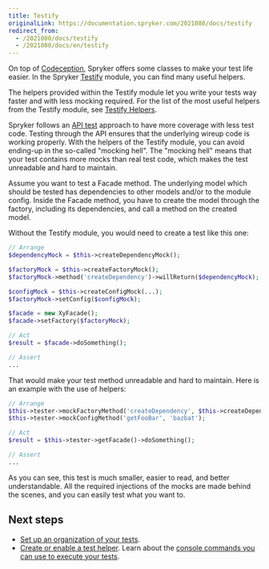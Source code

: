 ```yaml
---
title: Testify
originalLink: https://documentation.spryker.com/2021080/docs/testify
redirect_from:
  - /2021080/docs/testify
  - /2021080/docs/en/testify
---
```


On top of [Codeception](https://codeception.com), Spryker offers some classes to make your test life easier. In the Spryker [Testify](https://github.com/spryker/testify) module, you can find many useful  helpers.

The helpers provided within the Testify module let you write your tests way faster and with less mocking required. For the list of the most useful helpers from the Testify module, see [Testify Helpers](https://documentation.spryker.com/docs/en/available-test-helpers#testify-helpers).

Spryker follows an [API test](https://documentation.spryker.com/docs/en/testing-best-practices) approach to have more coverage with less test code. Testing through the API ensures that the underlying wireup code is working properly. With the helpers of the Testify module, you can avoid ending-up in the so-called "mocking hell". The "mocking hell" means that your test contains more mocks than real test code, which makes the test unreadable and hard to maintain.

Assume you want to test a Facade method. The underlying model which should be tested has dependencies to other models and/or to the module config. Inside the Facade method, you have to create the model through the factory, including its dependencies, and call a method on the created model.

Without the Testify module, you would need to create a test like this one:
```PHP
// Arrange
$dependencyMock = $this->createDependencyMock();

$factoryMock = $this->createFactoryMock();
$factoryMock->method('createDependency')->willReturn($dependencyMock);

$configMock = $this->createConfigMock(...);
$factoryMock->setConfig($configMock);

$facade = new XyFacade();
$facade->setFactory($factoryMock);

// Act
$result = $facade->doSomething();

// Assert
...
```
That would make your test method unreadable and hard to maintain.
Here is an example with the use of helpers:
```PHP
// Arrange
$this->tester->mockFactoryMethod('createDependency', $this->createDependencyMock());
$this->tester->mockConfigMethod('getFooBar', 'bazbat');

// Act
$result = $this->tester->getFacade()->doSomething();

// Assert
...

```
As you can see, this test is much smaller, easier to read, and better understandable. All the required injections of the mocks are made behind the scenes, and you can easily test what you want to.

## Next steps
* [Set up an organization of your tests](https://documentation.spryker.com/docs/setting-up-tests).
* [Create or enable a test helper](https://documentation.spryker.com/docs/test-helpers).
Learn about the [console commands you can use to execute your tests](https://documentation.spryker.com/docs/executing-tests).




